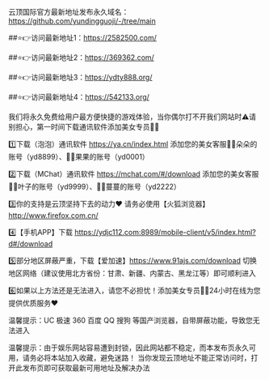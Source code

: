 

云顶国际官方最新地址发布永久域名：https://github.com/yundingguoji/-/tree/main

##⭐️👉访问最新地址1：https://2582500.com/

##⭐️👉访问最新地址2：https://369362.com/

##⭐️👉访问最新地址3：https://ydty888.org/

##⭐️👉访问最新地址4：https://542133.org/

我们将永久免费给用户最方便快捷的游戏体验，当你偶尔打不开我们网站时⚠️请别担心，第一时间下载通讯软件添加美女专员🧚‍♀️

1️⃣下载（泡泡）通讯软件 https://ya.cn/index.html  添加您的美女客服🧚‍♀️朵朵的账号（yd8899）、🧚‍♀️果果的账号（yd0001）

2️⃣下载（MChat）通讯软件 https://mchat.com/#/download  添加您的美女客服🧚‍♀️叶子的账号（yd9999）、🧚‍♀️蔓蔓的账号（yd2222）

3️⃣你的支持是云顶坚持下去的动力❤️ 请务必使用【火狐浏览器】 http://www.firefox.com.cn/

4️⃣【手机APP】下载 https://ydjc112.com:8989/mobile-client/v5/index.html?d#/download

5️⃣部分地区屏蔽严重，下载【爱加速】https://www.91ajs.com/download 切换地区网络（建议使用北方省份：甘肃、新疆、内蒙古、黑龙江等）即可顺利进入 

6️⃣如果以上方法还是无法进入，请您不必担忧！添加美女专员🧚‍♀️24小时在线为您提供优质服务❤️ 

温馨提示：UC 极速 360 百度 QQ 搜狗 等国产浏览器，自带屏蔽功能，导致您无法进入

温馨提示：由于娱乐网站容易遭到封锁，因此网站都不稳定，而本发布页永久可用，请务必将本站加入收藏，避免迷路！ 当你发现云顶地址不能正常访问时，打开此发布页即可获取最新可用地址及解决办法

